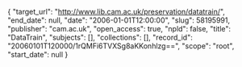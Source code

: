{
  "target_url": "http://www.lib.cam.ac.uk/preservation/datatrain/", 
  "end_date": null, 
  "date": "2006-01-01T12:00:00", 
  "slug": 58195991, 
  "publisher": "cam.ac.uk", 
  "open_access": true, 
  "npld": false, 
  "title": "DataTrain", 
  "subjects": [], 
  "collections": [], 
  "record_id": "20060101T120000/1rQMFi6TVXSg8aKKonhlzg==", 
  "scope": "root", 
  "start_date": null
}

